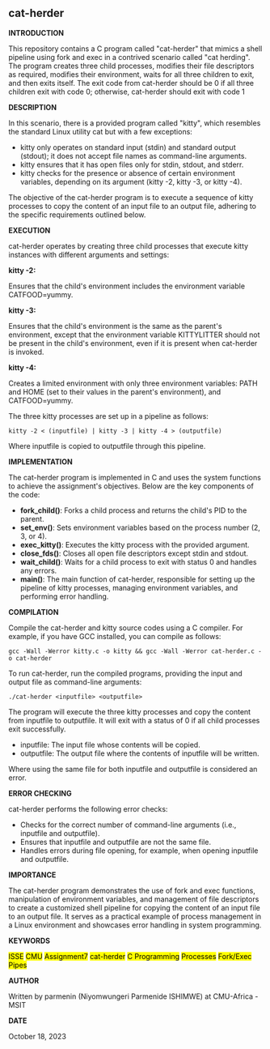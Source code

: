 ## cat-herder

__INTRODUCTION__

This repository contains a C program called "cat-herder" that mimics a shell pipeline using fork and exec in a contrived scenario called "cat herding". The program creates three child processes, modifies their file descriptors as required, modifies their environment, waits for all three children to exit, and then exits itself. The exit code from cat-herder should be 0 if all three children exit with code 0; otherwise, cat-herder should exit with code 1

__DESCRIPTION__

In this scenario, there is a provided program called "kitty", which resembles the standard Linux utility cat but with a few exceptions:

- kitty only operates on standard input (stdin) and standard output (stdout); it does not accept file names as command-line arguments.
- kitty ensures that it has open files only for stdin, stdout, and stderr.
- kitty checks for the presence or absence of certain environment variables, depending on its argument (kitty -2, kitty -3, or kitty -4).

The objective of the cat-herder program is to execute a sequence of kitty processes to copy the content of an input file to an output file, adhering to the specific requirements outlined below.

__EXECUTION__

cat-herder operates by creating three child processes that execute kitty instances with different arguments and settings:

**kitty -2:**

Ensures that the child's environment includes the environment variable CATFOOD=yummy.

**kitty -3:**

Ensures that the child's environment is the same as the parent's environment, except that the environment variable KITTYLITTER should not be present in the child's environment, even if it is present when cat-herder is invoked.

**kitty -4:**

Creates a limited environment with only three environment variables: PATH and HOME (set to their values in the parent's environment), and CATFOOD=yummy.

The three kitty processes are set up in a pipeline as follows:

```shell
kitty -2 < (inputfile) | kitty -3 | kitty -4 > (outputfile)
```

Where inputfile is copied to outputfile through this pipeline.

__IMPLEMENTATION__

The cat-herder program is implemented in C and uses the system functions to achieve the assignment's objectives. Below are the key components of the code:

- **fork_child()**: Forks a child process and returns the child's PID to the parent.
- **set_env()**: Sets environment variables based on the process number (2, 3, or 4).
- **exec_kitty()**: Executes the kitty process with the provided argument.
- **close_fds()**: Closes all open file descriptors except stdin and stdout.
- **wait_child()**: Waits for a child process to exit with status 0 and handles any errors.
- **main()**: The main function of cat-herder, responsible for setting up the pipeline of kitty processes, managing environment variables, and performing error handling.

__COMPILATION__

Compile the cat-herder and kitty source codes using a C compiler. For example, if you have GCC installed, you can compile as follows:

```shell
gcc -Wall -Werror kitty.c -o kitty && gcc -Wall -Werror cat-herder.c -o cat-herder
```
To run cat-herder, run the compiled programs, providing the input and output file as command-line arguments:

```shell
./cat-herder <inputfile> <outputfile>
```

The program will execute the three kitty processes and copy the content from inputfile to outputfile. It will exit with a status of 0 if all child processes exit successfully.

- inputfile: The input file whose contents will be copied.
- outputfile: The output file where the contents of inputfile will be written.

Where using the same file for both inputfile and outputfile is considered an error.

__ERROR CHECKING__

cat-herder performs the following error checks:

- Checks for the correct number of command-line arguments (i.e., inputfile and outputfile).
- Ensures that inputfile and outputfile are not the same file.
- Handles errors during file opening, for example, when opening inputfile and outputfile.

__IMPORTANCE__

The cat-herder program demonstrates the use of fork and exec functions, manipulation of environment variables, and management of file descriptors to create a customized shell pipeline for copying the content of an input file to an output file. It serves as a practical example of process management in a Linux environment and showcases error handling in system programming.

__KEYWORDS__

<mark>ISSE</mark>     <mark>CMU</mark>     <mark>Assignment7</mark>     <mark>cat-herder</mark>     <mark>C Programming</mark>     <mark>Processes</mark>     <mark>Fork/Exec</mark>     <mark>Pipes</mark>

__AUTHOR__

 Written by parmenin (Niyomwungeri Parmenide ISHIMWE) at CMU-Africa - MSIT

__DATE__

 October 18, 2023